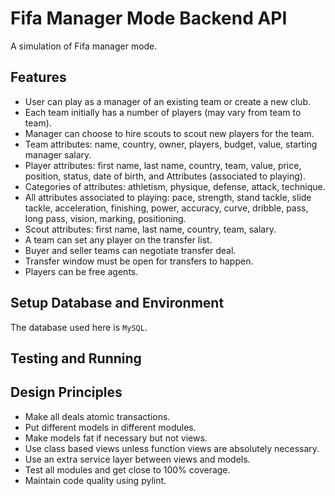 # Fifa Manager Mode Backend API
A simulation of Fifa manager mode.

## Features
- User can play as a manager of an existing team or create a new club.
- Each team initially has a number of players (may vary from team to team).
- Manager can choose to hire scouts to scout new players for the team.
- Team attributes: name, country, owner, players, budget, value, starting manager salary.
- Player attributes: first name, last name, country, team, value, price, position, status, date of birth, and Attributes (associated to playing).
- Categories of attributes: athletism, physique, defense, attack, technique.
- All attributes associated to playing: pace, strength, stand tackle, slide tackle, acceleration, finishing, power, accuracy, curve, dribble, pass, long pass, vision, marking, positioning.
- Scout attributes: first name, last name, country, team, salary.
- A team can set any player on the transfer list.
- Buyer and seller teams can negotiate transfer deal.
- Transfer window must be open for transfers to happen.
- Players can be free agents.

## Setup Database and Environment
The database used here is `MySQL`.

## Testing and Running

## Design Principles
- Make all deals atomic transactions.
- Put different models in different modules.
- Make models fat if necessary but not views.
- Use class based views unless function views are absolutely necessary.
- Use an extra service layer between views and models.
- Test all modules and get close to 100% coverage.
- Maintain code quality using pylint.
